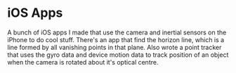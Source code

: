 # iOS Apps 
A bunch of iOS apps I made that use the camera and inertial sensors on the iPhone to do cool stuff. 
There's an app that find the horizon line, which is a line formed by all vanishing points in that plane.
Also wrote a point tracker that uses the gyro data and device motion data to track position of an object when the camera is rotated about it's optical centre.
